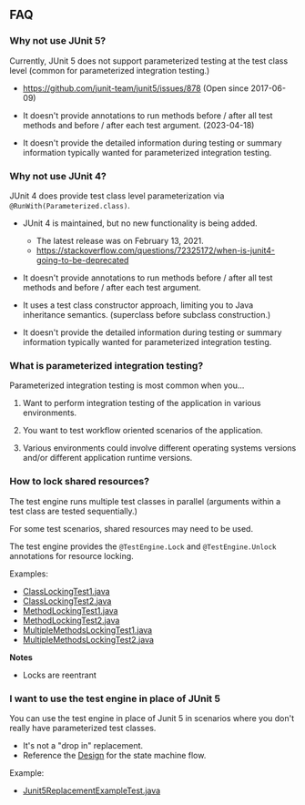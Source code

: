 ## FAQ

### Why not use JUnit 5?

Currently, JUnit 5 does not support parameterized testing at the test class level (common for parameterized integration testing.)

- https://github.com/junit-team/junit5/issues/878 (Open since 2017-06-09)


- It doesn't provide annotations to run methods before / after all test methods and before / after each test argument. (2023-04-18)


- It doesn't provide the detailed information during testing or summary information typically wanted for parameterized integration testing.

### Why not use JUnit 4?

JUnit 4 does provide test class level parameterization via `@RunWith(Parameterized.class)`.

- JUnit 4 is maintained, but no new functionality is being added.
    - The latest release was on February 13, 2021.
    - https://stackoverflow.com/questions/72325172/when-is-junit4-going-to-be-deprecated


- It doesn't provide annotations to run methods before / after all test methods and before / after each test argument.


- It uses a test class constructor approach, limiting you to Java inheritance semantics. (superclass before subclass construction.)


- It doesn't provide the detailed information during testing or summary information typically wanted for parameterized integration testing.

### What is parameterized integration testing?

Parameterized integration testing is most common when you...

1. Want to perform integration testing of the application in various environments.


2. You want to test workflow oriented scenarios of the application.


3. Various environments could involve different operating systems versions and/or different application runtime versions.

### How to lock shared resources?

The test engine runs multiple test classes in parallel (arguments within a test class are tested sequentially.)

For some test scenarios, shared resources may need to be used.

The test engine provides the `@TestEngine.Lock` and `@TestEngine.Unlock` annotations for resource locking.

Examples:

- [ClassLockingTest1.java](/examples/src/test/java/example/locking/ClassLockingTest1.java)
- [ClassLockingTest2.java](/examples/src/test/java/example/locking/ClassLockingTest2.java)
- [MethodLockingTest1.java](/examples/src/test/java/example/locking/MethodLockingTest1.java)
- [MethodLockingTest2.java](/examples/src/test/java/example/locking/MethodLockingTest2.java)
- [MultipleMethodsLockingTest1.java](/examples/src/test/java/example/locking/MultipleMethodsLockingTest1.java)
- [MultipleMethodsLockingTest2.java](/examples/src/test/java/example/locking/MultipleMethodsLockingTest2.java)

**Notes**

- Locks are reentrant

### I want to use the test engine in place of JUnit 5

You can use the test engine in place of Junit 5 in scenarios where you don't really have parameterized test classes.

- It's not a "drop in" replacement.
- Reference the [Design](/DOCUMENTATION.md#design) for the state machine flow.

Example:

- [Junit5ReplacementExampleTest.java](/examples/src/test/java/example/Junit5ReplacementExampleTest.java)
